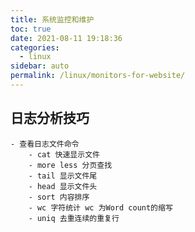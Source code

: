 ```yaml
---
title: 系统监控和维护
toc: true
date: 2021-08-11 19:18:36
categories: 
  - linux
sidebar: auto
permalink: /linux/monitors-for-website/
---
```


## 日志分析技巧
    
    - 查看日志文件命令
        - cat 快速显示文件
        - more less 分页查找
        - tail 显示文件尾
        - head 显示文件头
        - sort 内容排序
        - wc 字符统计 wc 为Word count的缩写
        - uniq 去重连续的重复行 

